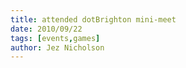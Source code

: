 ```yaml
---
title: attended dotBrighton mini-meet
date: 2010/09/22
tags: [events,games]
author: Jez Nicholson
---
```

